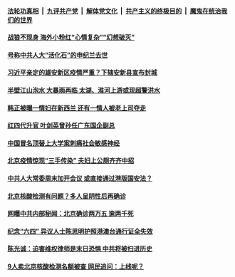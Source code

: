 

####  [法轮功真相](../../../../basic/blob/master/README.md?t=06281402) &nbsp;|&nbsp; [九评共产党](../../../../9ping.md/blob/master/README.md?t=06281402) &nbsp;|&nbsp; [解体党文化](../../../../jtdwh.md/blob/master/README.md?t=06281402)  &nbsp;|&nbsp; [共产主义的终极目的](../../../../gczydzjmd.md/blob/master/README.md?t=06281402) &nbsp;|&nbsp; [魔鬼在统治我们的世界](../../../../mgztzwmdsj.md/blob/master/README.md?t=06281402) 

#### [战狼不现身 海外小粉红“心情复杂”“幻想破灭”](../pages/soh5/395041.md?t=06281402) 
#### [号称中共人大“活化石”的申纪兰去世](../pages/soh5/395047.md?t=06281402) 
#### [习近平亲定的雄安新区疫情严重？下辖安新县宣布封城](../pages/soh5/395023.md?t=06281402) 
#### [半壁江山泡水 大暴雨再临 太湖、淮河上游或现超警洪水](../pages/soh5/395005.md?t=06281402) 
#### [韩正被曝一情妇在新西兰 还有一情人被老上司夺走](../pages/soh5/394987.md?t=06281402) 
#### [红四代升官 叶剑英曾孙任广东国企副总](../pages/soh5/394981.md?t=06281402) 
#### [中国冒名顶替上大学案刺痛社会敏感神经 ](../pages/soh5/394879.md?t=06281402) 
#### [北京疫情惊现“三手传染”  夫妇上公厕齐齐中招](../pages/soh5/394714.md?t=06281402) 
#### [中共人大常委周末加开会议 或直接通过港版国安法？](../pages/soh5/394699.md?t=06281402) 
#### [北京核酸检测有问题？多人呈阴性后再确诊](../pages/soh5/394693.md?t=06281402) 
#### [网曝中共内部秘闻：北京确诊两万五 逾两千死  ](../pages/soh5/394636.md?t=06281402) 
#### [纪念“六四” 异议人士陈思明护照港澳台通行证全失效](../pages/soh5/394645.md?t=06281402) 
#### [陈光诚：迫害维权律师是末日恐惧 中共将被扫进历史](../pages/soh5/394507.md?t=06281402) 
#### [9人卖北京核酸检测名额被查 网民追问：上线呢？](../pages/soh5/394468.md?t=06281402) 
